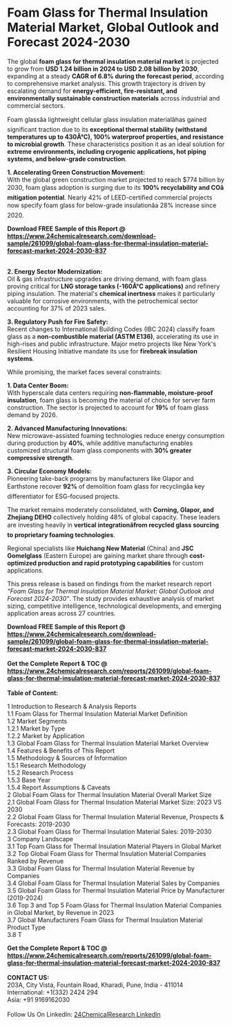 <h1>Foam Glass for Thermal Insulation Material Market, Global Outlook and Forecast 2024-2030</h1><p>The global <strong>foam glass for thermal insulation material market</strong> is projected to grow from <strong>USD 1.24 billion in 2024 to USD 2.08 billion by 2030</strong>, expanding at a steady <strong>CAGR of 6.8% during the forecast period</strong>, according to comprehensive market analysis. This growth trajectory is driven by escalating demand for <strong>energy-efficient, fire-resistant, and environmentally sustainable construction materials</strong> across industrial and commercial sectors.</p><p>Foam glassâa lightweight cellular glass insulation materialâhas gained significant traction due to its <strong>exceptional thermal stability (withstand temperatures up to 430Â°C), 100% waterproof properties, and resistance to microbial growth</strong>. These characteristics position it as an ideal solution for <strong>extreme environments, including cryogenic applications, hot piping systems, and below-grade construction</strong>.</p><p><strong>1. Accelerating Green Construction Movement:</strong><br>
With the global green construction market projected to reach $774 billion by 2030, foam glass adoption is surging due to its <strong>100% recyclability and COâ mitigation potential</strong>. Nearly 42% of LEED-certified commercial projects now specify foam glass for below-grade insulationâa 28% increase since 2020.</p><div><b>Download FREE Sample of this Report @ 
            <a href="https://www.24chemicalresearch.com/download-sample/261099/global-foam-glass-for-thermal-insulation-material-forecast-market-2024-2030-837">
            https://www.24chemicalresearch.com/download-sample/261099/global-foam-glass-for-thermal-insulation-material-forecast-market-2024-2030-837</a></b></div><br><p><strong>2. Energy Sector Modernization:</strong><br>
Oil &amp; gas infrastructure upgrades are driving demand, with foam glass proving critical for <strong>LNG storage tanks (-160Â°C applications)</strong> and refinery piping insulation. The material's <strong>chemical inertness</strong> makes it particularly valuable for corrosive environments, with the petrochemical sector accounting for 37% of 2023 sales.</p><p><strong>3. Regulatory Push for Fire Safety:</strong><br>
Recent changes to International Building Codes (IBC 2024) classify foam glass as a <strong>non-combustible material (ASTM E136)</strong>, accelerating its use in high-rises and public infrastructure. Major metro projects like New York's Resilient Housing Initiative mandate its use for <strong>firebreak insulation systems</strong>.</p><p>While promising, the market faces several constraints:</p><p><strong>1. Data Center Boom:</strong><br>
With hyperscale data centers requiring <strong>non-flammable, moisture-proof insulation</strong>, foam glass is becoming the material of choice for server farm construction. The sector is projected to account for <strong>19%</strong> of foam glass demand by 2026.</p><p><strong>2. Advanced Manufacturing Innovations:</strong><br>
New microwave-assisted foaming technologies reduce energy consumption during production by <strong>40%</strong>, while additive manufacturing enables customized structural foam glass components with <strong>30% greater compressive strength</strong>.</p><p><strong>3. Circular Economy Models:</strong><br>
Pioneering take-back programs by manufacturers like Glapor and Earthstone recover <strong>92%</strong> of demolition foam glass for recyclingâa key differentiator for ESG-focused projects.</p><p>The market remains moderately consolidated, with <strong>Corning, Glapor, and Zhejiang DEHO</strong> collectively holding 48% of global capacity. These leaders are investing heavily in <strong>vertical integrationâfrom recycled glass sourcing to proprietary foaming technologies</strong>.</p><p>Regional specialists like <strong>Huichang New Material</strong> (China) and <strong>JSC Gomelglass</strong> (Eastern Europe) are gaining market share through <strong>cost-optimized production and rapid prototyping capabilities</strong> for custom applications.</p><p>This press release is based on findings from the market research report <em>"Foam Glass for Thermal Insulation Material Market: Global Outlook and Forecast 2024-2030"</em>. The study provides exhaustive analysis of market sizing, competitive intelligence, technological developments, and emerging application areas across 27 countries.</p><div><b>Download FREE Sample of this Report @ 
            <a href="https://www.24chemicalresearch.com/download-sample/261099/global-foam-glass-for-thermal-insulation-material-forecast-market-2024-2030-837">
            https://www.24chemicalresearch.com/download-sample/261099/global-foam-glass-for-thermal-insulation-material-forecast-market-2024-2030-837</a></b></div><br><div><b>Get the Complete Report & TOC @ 
            <a href="https://www.24chemicalresearch.com/reports/261099/global-foam-glass-for-thermal-insulation-material-forecast-market-2024-2030-837">
            https://www.24chemicalresearch.com/reports/261099/global-foam-glass-for-thermal-insulation-material-forecast-market-2024-2030-837</a></b></div><br>
            <b>Table of Content:</b><p>1 Introduction to Research & Analysis Reports<br />
    1.1 Foam Glass for Thermal Insulation Material Market Definition<br />
    1.2 Market Segments<br />
        1.2.1 Market by Type<br />
        1.2.2 Market by Application<br />
    1.3 Global Foam Glass for Thermal Insulation Material Market Overview<br />
    1.4 Features & Benefits of This Report<br />
    1.5 Methodology & Sources of Information<br />
        1.5.1 Research Methodology<br />
        1.5.2 Research Process<br />
        1.5.3 Base Year<br />
        1.5.4 Report Assumptions & Caveats<br />
2 Global Foam Glass for Thermal Insulation Material Overall Market Size<br />
    2.1 Global Foam Glass for Thermal Insulation Material Market Size: 2023 VS 2030<br />
    2.2 Global Foam Glass for Thermal Insulation Material Revenue, Prospects & Forecasts: 2019-2030<br />
    2.3 Global Foam Glass for Thermal Insulation Material Sales: 2019-2030<br />
3 Company Landscape<br />
    3.1 Top Foam Glass for Thermal Insulation Material Players in Global Market<br />
    3.2 Top Global Foam Glass for Thermal Insulation Material Companies Ranked by Revenue<br />
    3.3 Global Foam Glass for Thermal Insulation Material Revenue by Companies<br />
    3.4 Global Foam Glass for Thermal Insulation Material Sales by Companies<br />
    3.5 Global Foam Glass for Thermal Insulation Material Price by Manufacturer (2019-2024)<br />
    3.6 Top 3 and Top 5 Foam Glass for Thermal Insulation Material Companies in Global Market, by Revenue in 2023<br />
    3.7 Global Manufacturers Foam Glass for Thermal Insulation Material Product Type<br />
    3.8 T</p><div><b>Get the Complete Report & TOC @ 
            <a href="https://www.24chemicalresearch.com/reports/261099/global-foam-glass-for-thermal-insulation-material-forecast-market-2024-2030-837">
            https://www.24chemicalresearch.com/reports/261099/global-foam-glass-for-thermal-insulation-material-forecast-market-2024-2030-837</a></b></div><br><b>CONTACT US:</b><br>
            203A, City Vista, Fountain Road, Kharadi, Pune, India - 411014<br>
            International: +1(332) 2424 294<br>
            Asia: +91 9169162030 <br><br>
            Follow Us On LinkedIn: <a href="https://www.linkedin.com/company/24chemicalresearch/">24ChemicalResearch LinkedIn</a>